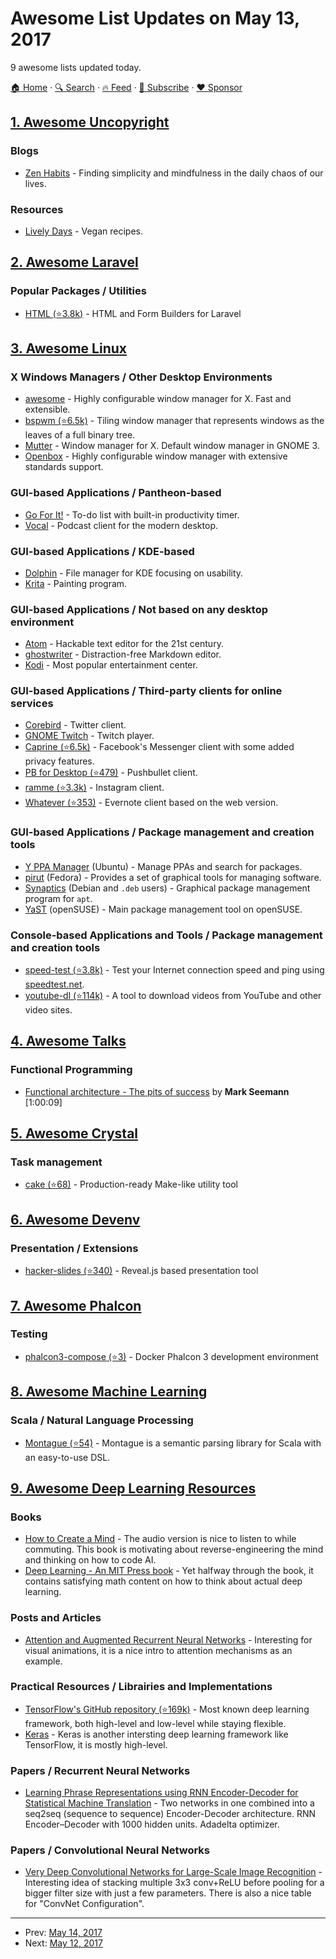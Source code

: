 # Awesome List Updates on May 13, 2017

9 awesome lists updated today.

[🏠 Home](/README.md) · [🔍 Search](https://www.trackawesomelist.com/search/) · [🔥 Feed](https://www.trackawesomelist.com/rss.xml) · [📮 Subscribe](https://trackawesomelist.us17.list-manage.com/subscribe?u=d2f0117aa829c83a63ec63c2f&id=36a103854c) · [❤️  Sponsor](https://github.com/sponsors/theowenyoung)



## [1. Awesome Uncopyright](/content/johnjago/awesome-uncopyright/README.md)

### Blogs

*   [Zen Habits](https://zenhabits.net/uncopyright/) - Finding simplicity and mindfulness in the daily chaos of our lives.

### Resources

*   [Lively Days](http://livelydays.com/) - Vegan recipes.

## [2. Awesome Laravel](/content/chiraggude/awesome-laravel/README.md)

### Popular Packages / Utilities

*   [HTML (⭐3.8k)](https://github.com/LaravelCollective/html) - HTML and Form Builders for Laravel

## [3. Awesome Linux](/content/inputsh/awesome-linux/README.md)

### X Windows Managers / Other Desktop Environments

*   [awesome](https://awesomewm.org/) - Highly configurable window manager for X. Fast and extensible.
*   [bspwm (⭐6.5k)](https://github.com/baskerville/bspwm) - Tiling window manager that represents windows as the leaves of a full binary tree.
*   [Mutter](https://download.gnome.org/sources/mutter/) - Window manager for X. Default window manager in GNOME 3.
*   [Openbox](http://openbox.org/wiki/Main_Page) - Highly configurable window manager with extensive standards support.

### GUI-based Applications / Pantheon-based

*   [Go For It!](http://manuel-kehl.de/projects/go-for-it/) - To-do list with built-in productivity timer.
*   [Vocal](http://vocalproject.net/) - Podcast client for the modern desktop.

### GUI-based Applications / KDE-based

*   [Dolphin](https://userbase.kde.org/Dolphin) - File manager for KDE focusing on usability.
*   [Krita](https://krita.org/en/) - Painting program.

### GUI-based Applications / Not based on any desktop environment

*   [Atom](https://atom.io) - Hackable text editor for the 21st century.
*   [ghostwriter](http://wereturtle.github.io/ghostwriter/) - Distraction-free Markdown editor.
*   [Kodi](https://kodi.tv/) - Most popular entertainment center.

### GUI-based Applications / Third-party clients for online services

*   [Corebird](http://corebird.baedert.org/) - Twitter client.
*   [GNOME Twitch](http://gnome-twitch.vinszent.com/) - Twitch player.
*   [Caprine (⭐6.5k)](https://github.com/sindresorhus/caprine/) - Facebook's Messenger client with some added privacy features.
*   [PB for Desktop (⭐479)](https://github.com/sidneys/pb-for-desktop) - Pushbullet client.
*   [ramme (⭐3.3k)](https://github.com/terkelg/ramme) - Instagram client.
*   [Whatever (⭐353)](https://github.com/CellarD0-0r/whatever) - Evernote client based on the web version.

### GUI-based Applications / Package management and creation tools

*   [Y PPA Manager](https://launchpad.net/y-ppa-manager) (Ubuntu) - Manage PPAs and search for packages.
*   [pirut](http://fedoraproject.org/wiki/Tools/pirut) (Fedora) - Provides a set of graphical tools for managing software.
*   [Synaptics](http://www.nongnu.org/synaptic/) (Debian and `.deb` users) - Graphical package management program for `apt`.
*   [YaST](https://en.opensuse.org/YaST_Software_Management) (openSUSE) - Main package management tool on openSUSE.

### Console-based Applications and Tools / Package management and creation tools

*   [speed-test (⭐3.8k)](https://github.com/sindresorhus/speed-test) - Test your Internet connection speed and ping using [speedtest.net](http://www.speedtest.net/).
*   [youtube-dl (⭐114k)](https://github.com/rg3/youtube-dl) - A tool to download videos from YouTube and other video sites.

## [4. Awesome Talks](/content/JanVanRyswyck/awesome-talks/README.md)

### Functional Programming

*   [Functional architecture - The pits of success](https://www.youtube.com/watch?v=US8QG9I1XW0) by **Mark Seemann** \[1:00:09]

## [5. Awesome Crystal](/content/veelenga/awesome-crystal/README.md)

### Task management

*   [cake (⭐68)](https://github.com/axvm/cake) - Production-ready Make-like utility tool

## [6. Awesome Devenv](/content/jondot/awesome-devenv/README.md)

### Presentation / Extensions

*   [hacker-slides (⭐340)](https://github.com/msoedov/hacker-slides) - Reveal.js based presentation tool

## [7. Awesome Phalcon](/content/phalcon/awesome-phalcon/README.md)

### Testing

*   [phalcon3-compose (⭐3)](https://github.com/linxlad/phalcon3-compose) - Docker Phalcon 3 development environment

## [8. Awesome Machine Learning](/content/josephmisiti/awesome-machine-learning/README.md)

### Scala / Natural Language Processing

*   [Montague (⭐54)](https://github.com/Workday/upshot-montague) - Montague is a semantic parsing library for Scala with an easy-to-use DSL.

## [9. Awesome Deep Learning Resources](/content/guillaume-chevalier/Awesome-Deep-Learning-Resources/README.md)

### Books

*   [How to Create a Mind](https://www.amazon.com/How-Create-Mind-Thought-Revealed/dp/B009VSFXZ4) - The audio version is nice to listen to while commuting. This book is motivating about reverse-engineering the mind and thinking on how to code AI.
*   [Deep Learning - An MIT Press book](http://www.deeplearningbook.org/) - Yet halfway through the book, it contains satisfying math content on how to think about actual deep learning.

### Posts and Articles

*   [Attention and Augmented Recurrent Neural Networks](http://distill.pub/2016/augmented-rnns/) - Interesting for visual animations, it is a nice intro to attention mechanisms as an example.

### Practical Resources / Librairies and Implementations

*   [TensorFlow's GitHub repository (⭐169k)](https://github.com/tensorflow/tensorflow) - Most known deep learning framework, both high-level and low-level while staying flexible.
*   [Keras](https://keras.io/) - Keras is another intersting deep learning framework like TensorFlow, it is mostly high-level.

### Papers / Recurrent Neural Networks

*   [Learning Phrase Representations using RNN Encoder-Decoder for Statistical Machine Translation](https://arxiv.org/pdf/1406.1078v3.pdf) - Two networks in one combined into a seq2seq (sequence to sequence) Encoder-Decoder architecture. RNN Encoder–Decoder with 1000 hidden units. Adadelta optimizer.

### Papers / Convolutional Neural Networks

*   [Very Deep Convolutional Networks for Large-Scale Image Recognition](https://arxiv.org/pdf/1409.1556v6.pdf) - Interesting idea of stacking multiple 3x3 conv+ReLU before pooling for a bigger filter size with just a few parameters. There is also a nice table for "ConvNet Configuration".

---

- Prev: [May 14, 2017](/content/2017/05/14/README.md)
- Next: [May 12, 2017](/content/2017/05/12/README.md)